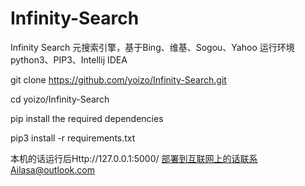 # Infinity-Search
Infinity Search 
元搜索引擎，基于Bing、维基、Sogou、Yahoo 
运行环境python3、PIP3、Intellij IDEA

git clone https://github.com/yoizo/Infinity-Search.git

cd yoizo/Infinity-Search

pip install the required dependencies

pip3 install -r requirements.txt

本机的话运行后Http://127.0.0.1:5000/
部署到互联网上的话联系Ailasa@outlook.com
